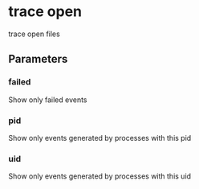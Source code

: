 # trace open

trace open files

## Parameters

### failed
Show only failed events

### pid
Show only events generated by processes with this pid

### uid
Show only events generated by processes with this uid
